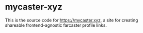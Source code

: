 # mycaster-xyz
This is the source code for https://mycaster.xyz, a site for creating shareable frontend-agnostic farcaster profile links.
